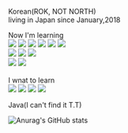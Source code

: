 Korean(ROK, NOT NORTH)<br>
living in Japan since January,2018

Now I'm learning <br>
<img src="https://img.shields.io/badge/HTML5-E34F26?style=for-the-badge&logo=HTML5&logoColor=white">
<img src="https://img.shields.io/badge/PHP-777BB4?style=for-the-badge&logo=PHP&logoColor=white">
<img src="https://img.shields.io/badge/CSS3-1572B6?style=for-the-badge&logo=CSS3&logoColor=white">
<img src="https://img.shields.io/badge/JavaScript-F7DF1E?style=for-the-badge&logo=JavaScript&logoColor=white">
<img src="https://img.shields.io/badge/MySQL-4479A1?style=for-the-badge&logo=MySQL&logoColor=white">
<img src="https://img.shields.io/badge/MAMP-02749C?style=for-the-badge&logo=MAMP&logoColor=white">
<br>
<img src="https://img.shields.io/badge/Adobe XD-FF61F6?style=for-the-badge&logo=Adobe XD&logoColor=white">
<img src="https://img.shields.io/badge/Adobe Photoshop-31A8FF?style=for-the-badge&logo=Adobe Photoshop&logoColor=white">
<img src="https://img.shields.io/badge/Adobe Illustrator-FF9A00?style=for-the-badge&logo=Adobe Illustrator&logoColor=white">
<br>
<img src="https://img.shields.io/badge/Slack-4A154B?style=for-the-badge&logo=Slack&logoColor=white">
<img src="https://img.shields.io/badge/Microsoft Teams-6264A7?style=for-the-badge&logo=Microsoft Teams&logoColor=white">
<br><br>
I wnat to learn <br>
<img src="https://img.shields.io/badge/Python-3776AB?style=for-the-badge&logo=Python&logoColor=white">
<img src="https://img.shields.io/badge/WebGL-990000?style=for-the-badge&logo=WebGL&logoColor=white">
<img src="https://img.shields.io/badge/C-A8B9CC?style=for-the-badge&logo=C&logoColor=white">
<img src="https://img.shields.io/badge/Spring-6DB33F?style=for-the-badge&logo=Spring&logoColor=white">

Java(I can't find it T.T)

![Anurag's GitHub stats](https://github-readme-stats.vercel.app/api?username=skanerd&show_icons=true&theme=synthwave)

<!-- <img src="http://mazandi.herokuapp.com/api?handle={skanerd}&theme=warm"/> -->
